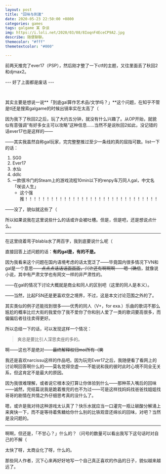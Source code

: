 ```yaml
---
layout: post
title: "回味与刺激"
date: 2020-05-23 22:50:00 +0800
categories: games
tags: galgame 某 杂谈
img: https://i.loli.net/2020/03/08/8IoqnF4EceCP9A2.jpg
describe: 随便聊聊。
themecolor: "#fff"
themetextcolor: "#000"

---
```


前两天推完了ever17（PSP），然后刚才整了一下ctf的主题，又往里面丢了秋回2和djmax2。

--- 好了上面都是废话 ---

<br>

其实主要是想说一说**「到底gal算作艺术品/文学吗？」**这个问题，在知乎不管是tl还是搜索galgame的时候出镜率实在太高了（

因为我下了秋回2之后，玩了大约五分钟，就没有什么兴趣了。从OP开始，就貌似有意强调“有好多女主可以攻略”这种信息……当然不是说秋回2如此，没记错的话ever17也是这样的——

——其实我虽然自称gal玩家，完完整整推过至少一条线的真的屈指可数。list一下的话：

1. SG0
2. Ever17
3. 水仙
4. ddlc
5. 一款很冷门的Steam上的游戏流程10min以下的renpy车万同人gal，中文名「咲谈人生」
    - 这个强推！！！！！！！！！！！！！！！！！！！！！！！！！！！！！！！

——没了，貌似就这些了（

所以如果说我在这里说些什么的话或许会被吐槽。但是，但是吧，还是想说点什么。

---

在这里绕着弯子blabla水了两百字，我到底要说什么呢（

直接回答上述问题的话：**有的gal是，有的不是。**

因为我看来这个问题在国内语境考虑的话太宽泛了——毕竟国内很多情况下VN和gal是一个意思~~——点点点话话话画画画，兴许还有啊啊啊——嗯（确信~~，就像说小说，其中有严肃文学也有网文一样的非严肃性的。

——在gal的情况下讨论大概就是商业和同人的区别吧（这里的同人是本义）。

——当然，比起FSN还是更喜欢空之境界，不过，这是本文讨论范围之外的了。

其实类似的例子还能找到很多——优秀的同人（V+，for exa.）乐曲的歌词不那么尴尬的概率比烂大街的我爱你了我不爱你了你和别人爱了一类的歌词要高很多，而偏偏后者往往卖得更好。

所以总结一下的话，可以发现这样一个情况：

> 爽总是要比引人深思卖座的多的。

啊——这也不是绝对——~~最终解释权归moi所有（笑~~

我还是喜欢narcissu这样的作品吧。因为玩完Ever17之后，我随便看了看网上的讨论啊回答啊什么的——莫名觉得空虚——不能说和我的彼时此时心境不同全无关系，但这肯定不是最大的原因。

因为我很难理解，或者说它根本没打算让你体验到什么——那种茶入嘴后的回味——诚然，完结篇说我是跪着推完的也不为过——可是这样找妈妈找爸爸找姐姐找哥哥的剧情在共情之外仔细思考真的没什么了。

嗯，或许是我对待这种游戏太认真了？快乐水就应当一口灌完一瓶让碳酸分解涌上来爽快一下，而不是等待着焦糖给你什么别的比铁观音还绵长的回味，对吧？当然是没问题的。

---

啊啊，但还是，「不甘心？」什么的？（问号的数量可以看出我写下这句话时对自己的不解（

太快了呀，太商业化了呀，什么的。

那些同人作者，沉下心来再好好地写一个自己真正喜欢的作品的日子，貌似越来越远了。